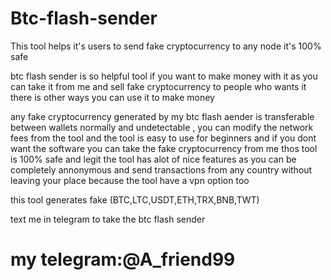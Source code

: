 # Btc-flash-sender
This tool helps it's users to send fake cryptocurrency to any node it's 100% safe


 btc flash sender is so helpful tool if you want to make money with it as you can take it from me and sell fake cryptocurrency to people who wants it there is other ways you can use it to make money 

any fake cryptocurrency generated by my btc flash aender is transferable between wallets normally and undetectable , you can modify the network fees from the tool and the tool is easy to use for beginners and if you dont want the software you can take the fake cryptocurrency from me thos tool is 100% safe and legit the tool has alot of nice features as you can be completely annonymous and send transactions from any country without leaving your place because the tool have a vpn option too 

this tool generates fake (BTC,LTC,USDT,ETH,TRX,BNB,TWT)

text me in telegram to take the btc flash sender 

# my telegram:@A_friend99 
